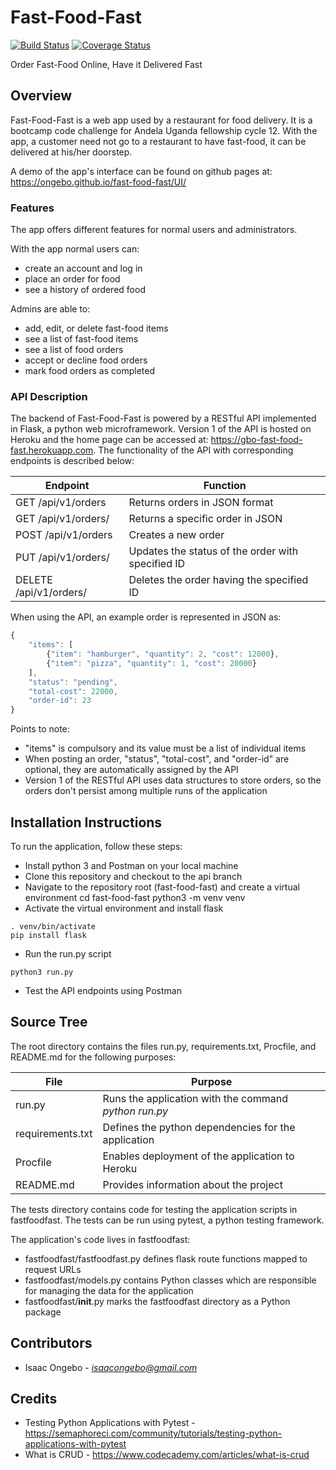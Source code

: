 # Fast-Food-Fast

[![Build Status](https://travis-ci.org/ongebo/fast-food-fast.svg?branch=ch-add-api-tests-160546296)](https://travis-ci.org/ongebo/fast-food-fast)
[![Coverage Status](https://coveralls.io/repos/github/ongebo/fast-food-fast/badge.svg?branch=ch-add-api-tests-160546296)](https://coveralls.io/github/ongebo/fast-food-fast?branch=ch-add-api-tests-160546296)

Order Fast-Food Online, Have it Delivered Fast

## Overview
Fast-Food-Fast is a web app used by a restaurant for food delivery. It is a bootcamp code challenge for Andela Uganda fellowship cycle 12. With the app, a customer need not go to a restaurant to have fast-food, it can be delivered at his/her doorstep.

A demo of the app's interface can be found on github pages at:
https://ongebo.github.io/fast-food-fast/UI/
### Features
The app offers different features for normal users and administrators.

With the app normal users can:
* create an account and log in
* place an order for food
* see a history of ordered food

Admins are able to:
* add, edit, or delete fast-food items
* see a list of fast-food items
* see a list of food orders
* accept or decline food orders
* mark food orders as completed
### API Description
The backend of Fast-Food-Fast is powered by a RESTful API implemented in Flask, a python web microframework. Version 1 of the API is hosted on Heroku and the home page can be accessed at: https://gbo-fast-food-fast.herokuapp.com. The functionality of the API with corresponding endpoints is described below:

Endpoint                       | Function
-------------------------------|----------------------------------------------------
GET /api/v1/orders             | Returns orders in JSON format
GET /api/v1/orders/<orderID>   | Returns a specific order in JSON
POST /api/v1/orders            | Creates a new order
PUT /api/v1/orders/<orderID>   | Updates the status of the order with specified ID
DELETE /api/v1/orders/<orderID>| Deletes the order having the specified ID

When using the API, an example order is represented in JSON as:
```javascript
{
    "items": [
        {"item": "hamburger", "quantity": 2, "cost": 12000},
        {"item": "pizza", "quantity": 1, "cost": 20000}
    ],
    "status": "pending",
    "total-cost": 22000,
    "order-id": 23
}
```
Points to note:
* "items" is compulsory and its value must be a list of individual items
* When posting an order, "status", "total-cost", and "order-id" are optional, they are automatically assigned by the API
* Version 1 of the RESTful API uses data structures to store orders, so the orders don't persist among multiple runs of the application

## Installation Instructions
To run the application, follow these steps:
* Install python 3 and Postman on your local machine
* Clone this repository and checkout to the api branch
* Navigate to the repository root (fast-food-fast) and create a virtual environment
    cd fast-food-fast
    python3 -m venv venv
* Activate the virtual environment and install flask
```
. venv/bin/activate
pip install flask
```
* Run the run.py script
```
python3 run.py
```
* Test the API endpoints using Postman

## Source Tree
The root directory contains the files run.py, requirements.txt, Procfile, and README.md for the following purposes:

File                | Purpose
--------------------|--------------------------------------------------------
run.py              | Runs the application with the command _python run.py_
requirements.txt    | Defines the python dependencies for the application
Procfile            | Enables deployment of the application to Heroku
README.md           | Provides information about the project

The tests directory contains code for testing the application scripts in fastfoodfast. The tests can be run using pytest, a python testing framework.

The application's code lives in fastfoodfast:
* fastfoodfast/fastfoodfast.py defines flask route functions mapped to request URLs
* fastfoodfast/models.py contains Python classes which are responsible for managing the data for the application
* fastfoodfast/__init__.py marks the fastfoodfast directory as a Python package

## Contributors
* Isaac Ongebo - *isaacongebo@gmail.com*

## Credits
* Testing Python Applications with Pytest - https://semaphoreci.com/community/tutorials/testing-python-applications-with-pytest
* What is CRUD - https://www.codecademy.com/articles/what-is-crud